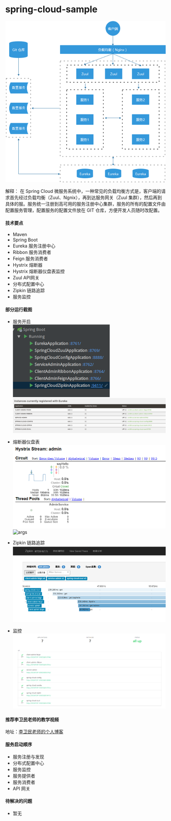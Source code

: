 # spring-cloud-sample
![示意图](images/ZuuI.png)

解释： 在 Spring Cloud 微服务系统中，一种常见的负载均衡方式是，客户端的请求首先经过负载均衡（Zuul、Ngnix），再到达服务网关（Zuul 集群），然后再到具体的服。服务统一注册到高可用的服务注册中心集群，服务的所有的配置文件由配置服务管理，配置服务的配置文件放在 GIT 仓库，方便开发人员随时改配置。
#### 技术要点
- Maven
- Spring Boot
- Eureka 服务注册中心
- Ribbon 服务消费者
- Feign 服务消费者 
- Hystrix 熔断器
- Hystrix 熔断器仪盘表监控
- Zuul API网关
- 分布式配置中心
- Zipkin 链路追踪
- 服务监控

#### 部分运行截图
- 服务开启  
![server](images/service.png)  
![eureka](images/eureka.png)  

- 熔断器仪盘表  
![dashboard](images/hystrix_dashboard.PNG)
![args](http://blog.funtl.com:8080/assets/20171123110838020.png)

- Zipkin 链路追踪
![链路追踪](images/zipkin.png)

- 监控
![监控](images/监控.png)

#### 推荐李卫民老师的教学视频
地址：[李卫民老师的个人博客](https://www.funtl.com)


#### 服务启动顺序
- 服务注册与发现
- 分布式配置中心
- 服务监控
- 服务提供者
- 服务消费者
- API 网关


#### 待解决的问题
- 暂无